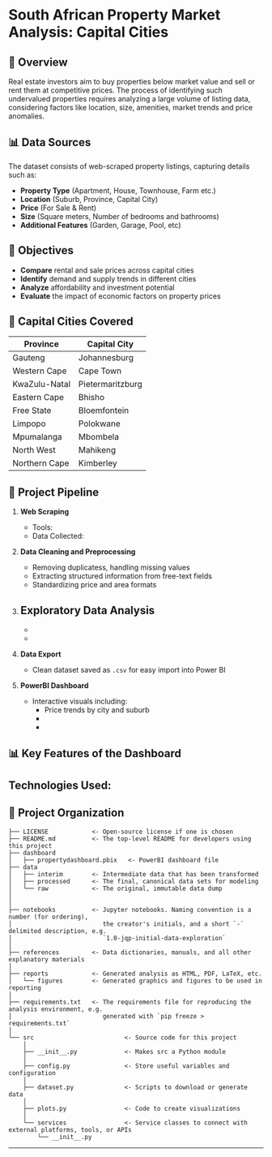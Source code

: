# South African Property Market Analysis: Capital Cities


## 📌 Overview
Real estate investors aim to buy properties below market value and sell or rent them at competitive prices. The process of identifying such undervalued properties requires analyzing a large volume of listing data, considering factors like location, size, amenities, market trends and price anomalies. 


## 📊 Data Sources
The dataset consists of web-scraped property listings, capturing details such as: 
- **Property Type** (Apartment, House, Townhouse, Farm etc.)
- **Location** (Suburb, Province, Capital City)
- **Price** (For Sale & Rent)
- **Size** (Square meters, Number of bedrooms and bathrooms)
- **Additional Features** (Garden, Garage, Pool, etc)


## 🎯 Objectives
- **Compare** rental and sale prices across capital cities
- **Identify** demand and supply trends in different cities
- **Analyze** affordability and investment potential
- **Evaluate** the impact of economic factors on property prices


## 🌆 Capital Cities Covered 
| Province | Capital City |
|----------|-------------|
| Gauteng | Johannesburg |
| Western Cape | Cape Town |
| KwaZulu-Natal | Pietermaritzburg |
| Eastern Cape | Bhisho |
| Free State | Bloemfontein |
| Limpopo | Polokwane |
| Mpumalanga | Mbombela |
| North West | Mahikeng |
| Northern Cape | Kimberley |


## 🪈 Project Pipeline

1. **Web Scraping** 
    - Tools: 
    - Data Collected: 

2. **Data Cleaning and Preprocessing**
    - Removing duplicatess, handling missing values
    - Extracting structured information from free-text fields
    - Standardizing price and area formats

3. **Exploratory Data Analysis**
    -
    -
    -

4. **Data Export**
    - Clean dataset saved as `.csv` for easy import into Power BI

5. **PowerBI Dashboard**
    - Interactive visuals including:
        - Price trends by city and suburb
        - 
        - 

## 📊 Key Features of the Dashboard

## Technologies Used: 




## 📂 Project Organization

```
├── LICENSE            <- Open-source license if one is chosen
├── README.md          <- The top-level README for developers using this project
├── dashboard
│   ├── propertydashboard.pbix   <- PowerBI dashboard file
├── data
│   ├── interim        <- Intermediate data that has been transformed
│   ├── processed      <- The final, canonical data sets for modeling
│   └── raw            <- The original, immutable data dump
│
│
├── notebooks          <- Jupyter notebooks. Naming convention is a number (for ordering),
│                         the creator's initials, and a short `-` delimited description, e.g.
│                         `1.0-jqp-initial-data-exploration`
│
├── references         <- Data dictionaries, manuals, and all other explanatory materials
│
├── reports            <- Generated analysis as HTML, PDF, LaTeX, etc.
│   └── figures        <- Generated graphics and figures to be used in reporting
│
├── requirements.txt   <- The requirements file for reproducing the analysis environment, e.g.
│                         generated with `pip freeze > requirements.txt`
│
└── src                         <- Source code for this project
    │
    ├── __init__.py             <- Makes src a Python module
    │
    ├── config.py               <- Store useful variables and configuration
    │
    ├── dataset.py              <- Scripts to download or generate data
    │
    ├── plots.py                <- Code to create visualizations 
    │
    └── services                <- Service classes to connect with external platforms, tools, or APIs
        └── __init__.py 
```

--------